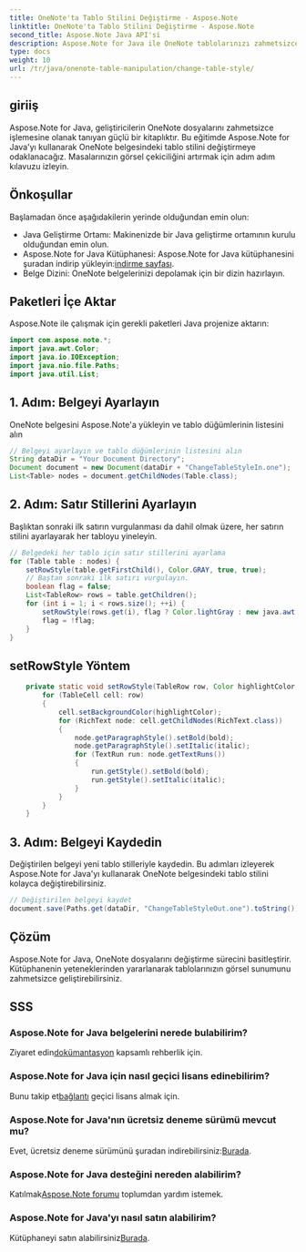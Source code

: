 ```yaml
---
title: OneNote'ta Tablo Stilini Değiştirme - Aspose.Note
linktitle: OneNote'ta Tablo Stilini Değiştirme - Aspose.Note
second_title: Aspose.Note Java API'si
description: Aspose.Note for Java ile OneNote tablolarınızı zahmetsizce geliştirin. Tablo stillerini değiştirmek için adım adım kılavuzumuzu izleyin. Kütüphaneyi şimdi indirin!
type: docs
weight: 10
url: /tr/java/onenote-table-manipulation/change-table-style/
---
```

## giriiş
Aspose.Note for Java, geliştiricilerin OneNote dosyalarını zahmetsizce işlemesine olanak tanıyan güçlü bir kitaplıktır. Bu eğitimde Aspose.Note for Java'yı kullanarak OneNote belgesindeki tablo stilini değiştirmeye odaklanacağız. Masalarınızın görsel çekiciliğini artırmak için adım adım kılavuzu izleyin.
## Önkoşullar
Başlamadan önce aşağıdakilerin yerinde olduğundan emin olun:
- Java Geliştirme Ortamı: Makinenizde bir Java geliştirme ortamının kurulu olduğundan emin olun.
-  Aspose.Note for Java Kütüphanesi: Aspose.Note for Java kütüphanesini şuradan indirip yükleyin:[indirme sayfası](https://releases.aspose.com/note/java/).
- Belge Dizini: OneNote belgelerinizi depolamak için bir dizin hazırlayın.
## Paketleri İçe Aktar
Aspose.Note ile çalışmak için gerekli paketleri Java projenize aktarın:
```java
import com.aspose.note.*;
import java.awt.Color;
import java.io.IOException;
import java.nio.file.Paths;
import java.util.List;
```
## 1. Adım: Belgeyi Ayarlayın
OneNote belgesini Aspose.Note'a yükleyin ve tablo düğümlerinin listesini alın
```java
// Belgeyi ayarlayın ve tablo düğümlerinin listesini alın
String dataDir = "Your Document Directory";
Document document = new Document(dataDir + "ChangeTableStyleIn.one");
List<Table> nodes = document.getChildNodes(Table.class);
```
## 2. Adım: Satır Stillerini Ayarlayın
Başlıktan sonraki ilk satırın vurgulanması da dahil olmak üzere, her satırın stilini ayarlayarak her tabloyu yineleyin.

```java
// Belgedeki her tablo için satır stillerini ayarlama
for (Table table : nodes) {
    setRowStyle(table.getFirstChild(), Color.GRAY, true, true);
    // Baştan sonraki ilk satırı vurgulayın.
    boolean flag = false;
    List<TableRow> rows = table.getChildren();
    for (int i = 1; i < rows.size(); ++i) {
        setRowStyle(rows.get(i), flag ? Color.lightGray : new java.awt.Color(-1, true), false, false);
        flag = !flag;
    }
}
```
## setRowStyle Yöntem
```java
    private static void setRowStyle(TableRow row, Color highlightColor, boolean bold, boolean italic) {
        for (TableCell cell: row)
        {
            cell.setBackgroundColor(highlightColor);
            for (RichText node: cell.getChildNodes(RichText.class))
            {
                node.getParagraphStyle().setBold(bold);
                node.getParagraphStyle().setItalic(italic);
                for (TextRun run: node.getTextRuns())
                {
                    run.getStyle().setBold(bold);
                    run.getStyle().setItalic(italic);
                }
            }
        }
    }
```
## 3. Adım: Belgeyi Kaydedin
Değiştirilen belgeyi yeni tablo stilleriyle kaydedin.
Bu adımları izleyerek Aspose.Note for Java'yı kullanarak OneNote belgesindeki tablo stilini kolayca değiştirebilirsiniz.

```java
// Değiştirilen belgeyi kaydet
document.save(Paths.get(dataDir, "ChangeTableStyleOut.one").toString());
```
## Çözüm
Aspose.Note for Java, OneNote dosyalarını değiştirme sürecini basitleştirir. Kütüphanenin yeteneklerinden yararlanarak tablolarınızın görsel sunumunu zahmetsizce geliştirebilirsiniz.

## SSS
### Aspose.Note for Java belgelerini nerede bulabilirim?
 Ziyaret edin[dokümantasyon](https://reference.aspose.com/note/java/) kapsamlı rehberlik için.
### Aspose.Note for Java için nasıl geçici lisans edinebilirim?
 Bunu takip et[bağlantı](https://purchase.aspose.com/temporary-license/) geçici lisans almak için.
### Aspose.Note for Java'nın ücretsiz deneme sürümü mevcut mu?
 Evet, ücretsiz deneme sürümünü şuradan indirebilirsiniz:[Burada](https://releases.aspose.com/).
### Aspose.Note for Java desteğini nereden alabilirim?
 Katılmak[Aspose.Note forumu](https://forum.aspose.com/c/note/28) toplumdan yardım istemek.
### Aspose.Note for Java'yı nasıl satın alabilirim?
 Kütüphaneyi satın alabilirsiniz[Burada](https://purchase.aspose.com/buy).
